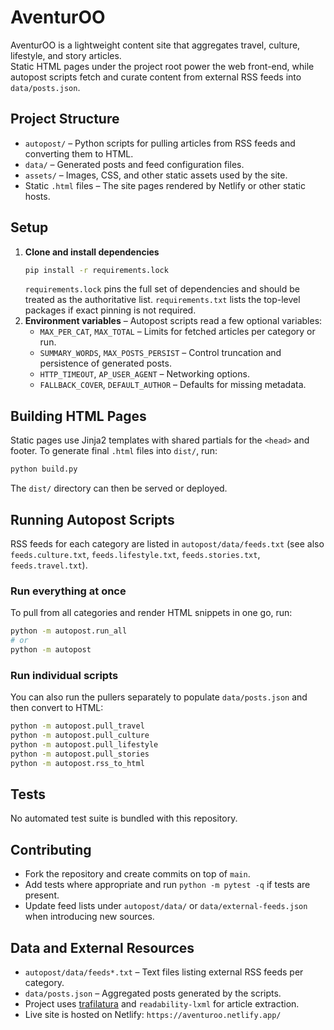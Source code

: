 # AventurOO

AventurOO is a lightweight content site that aggregates travel, culture, lifestyle, and story articles.  
Static HTML pages under the project root power the web front-end, while autopost scripts fetch and curate content from external RSS feeds into `data/posts.json`.

## Project Structure
- `autopost/` – Python scripts for pulling articles from RSS feeds and converting them to HTML.
- `data/` – Generated posts and feed configuration files.
- `assets/` – Images, CSS, and other static assets used by the site.
- Static `.html` files – The site pages rendered by Netlify or other static hosts.

## Setup
1. **Clone and install dependencies**
   ```bash
   pip install -r requirements.lock
   ```
   `requirements.lock` pins the full set of dependencies and should be treated as the authoritative list. `requirements.txt` lists the top-level packages if exact pinning is not required.
2. **Environment variables** – Autopost scripts read a few optional variables:
   - `MAX_PER_CAT`, `MAX_TOTAL` – Limits for fetched articles per category or run.
   - `SUMMARY_WORDS`, `MAX_POSTS_PERSIST` – Control truncation and persistence of generated posts.
   - `HTTP_TIMEOUT`, `AP_USER_AGENT` – Networking options.
   - `FALLBACK_COVER`, `DEFAULT_AUTHOR` – Defaults for missing metadata.

## Building HTML Pages
Static pages use Jinja2 templates with shared partials for the `<head>` and footer.
To generate final `.html` files into `dist/`, run:

```bash
python build.py
```

The `dist/` directory can then be served or deployed.

## Running Autopost Scripts
RSS feeds for each category are listed in `autopost/data/feeds.txt` (see also `feeds.culture.txt`, `feeds.lifestyle.txt`, `feeds.stories.txt`, `feeds.travel.txt`).

### Run everything at once

To pull from all categories and render HTML snippets in one go, run:

```bash
python -m autopost.run_all
# or
python -m autopost
```

### Run individual scripts

You can also run the pullers separately to populate `data/posts.json` and then convert to HTML:

```bash
python -m autopost.pull_travel
python -m autopost.pull_culture
python -m autopost.pull_lifestyle
python -m autopost.pull_stories
python -m autopost.rss_to_html
```

## Tests
No automated test suite is bundled with this repository.

## Contributing
- Fork the repository and create commits on top of `main`.
- Add tests where appropriate and run `python -m pytest -q` if tests are present.
- Update feed lists under `autopost/data/` or `data/external-feeds.json` when introducing new sources.

## Data and External Resources
- `autopost/data/feeds*.txt` – Text files listing external RSS feeds per category.
- `data/posts.json` – Aggregated posts generated by the scripts.
- Project uses [trafilatura](https://github.com/adbar/trafilatura) and `readability-lxml` for article extraction.
- Live site is hosted on Netlify: `https://aventuroo.netlify.app/`
